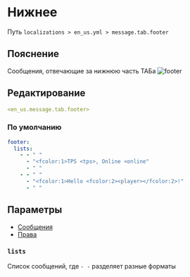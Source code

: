 # Нижнее
Путь `localizations > en_us.yml > message.tab.footer`

## Пояснение
Сообщения, отвечающие за нижнюю часть ТАБа
![footer](/footer.png)

## Редактирование
```yaml
<en_us.message.tab.footer>
```

### По умолчанию
```yaml
footer:
  lists:
    - - " "
      - "<fcolor:1>TPS <tps>, Online <online"
      - " "
    - - " "
      - "<fcolor:1>Hello <fcolor:2><player></fcolor:2>!"
      - " "
```

## Параметры

- [Сообщения](/docs/message/tab/footer/)
- [Права](/docs/permission/message/tab/footer/)

### `lists`

Список сообщений, где `- -` разделяет разные форматы

